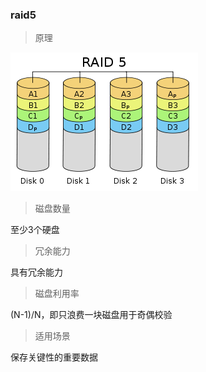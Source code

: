 ### raid5

> 原理

![](images/raid5.png)

> 磁盘数量

至少3个硬盘

> 冗余能力

具有冗余能力

> 磁盘利用率

(N-1)/N，即只浪费一块磁盘用于奇偶校验

> 适用场景

保存关键性的重要数据